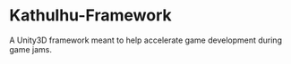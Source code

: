Kathulhu-Framework
==================

A Unity3D framework meant to help accelerate game development during game jams.
